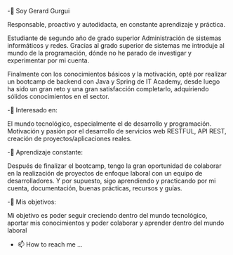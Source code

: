 -👋 Soy Gerard Gurgui

  Responsable, proactivo y autodidacta, en constante aprendizaje y práctica.

  Estudiante de segundo año de grado superior Administración de sistemas informáticos y redes.
  Gracias al grado superior de sistemas me introduje al mundo de la programación, dónde no he parado de investigar y experimentar por mi cuenta.

  Finalmente con los conocimientos básicos y la motivación, opté por realizar un bootcamp de backend con Java y Spring de IT Academy, desde luego ha sido
  un gran reto y una gran satisfacción completarlo, adquiriendo sólidos conocimientos en el sector.


-👀 Interesado en:

  El mundo tecnológico, especialmente el de desarrollo y programación.
  Motivación y pasión por el desarrollo de servicios web RESTFUL, API REST, creación de proyectos/aplicaciones reales.


-🌱 Aprendizaje constante:

  Después de finalizar el bootcamp, tengo la gran oportunidad de colaborar en la realización de proyectos de enfoque laboral con un equipo 
  de desarrolladores.
  Y por supuesto, sigo aprendiendo y practicando por mi cuenta, documentación, buenas prácticas, recursos y guías.


-💞️ Mis objetivos:

  Mi objetivo es poder seguir creciendo dentro del mundo tecnológico, aportar mis conocimientos y poder
  colaborar y aprender dentro del mundo laboral


- 📫 How to reach me ...

